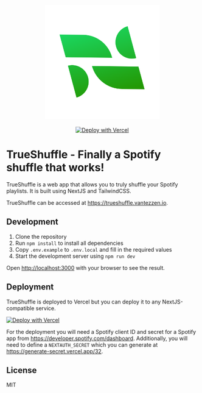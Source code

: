 <p align="center">
  <img src="https://github.com/vantezzen/trueshuffle/raw/main/public/favicon.png" width="300">
  <br />
  <br />
<a href="https://vercel.com/new/clone?repository-url=https%3A%2F%2Fgithub.com%2Fvantezzen%2Ftrueshuffle&env=SPOTIFY_CLIENT_ID,SPOTIFY_CLIENT_SECRET,NEXTAUTH_SECRET&envDescription=Secrets%20for%20the%20Spotify%20API%20App&envLink=https%3A%2F%2Fdeveloper.spotify.com%2Fdashboard&project-name=trueshuffle&repository-name=trueshuffle&demo-title=TrueShuffle%20for%20Spotify&demo-description=Finally%20a%20Spotify%20shuffle%20that%20works!&demo-url=https%3A%2F%2Ftrueshuffle.vantezzen.io%2F&demo-image=https%3A%2F%2Ftrueshuffle.vantezzen.io%2Ffavicon.png"><img src="https://vercel.com/button" alt="Deploy with Vercel"/></a>
  </p>

# TrueShuffle - Finally a Spotify shuffle that works!

TrueShuffle is a web app that allows you to truly shuffle your Spotify playlists. It is built using NextJS and TailwindCSS.

TrueShuffle can be accessed at <https://trueshuffle.vantezzen.io>.

## Development

1. Clone the repository
2. Run `npm install` to install all dependencies
3. Copy `.env.example` to `.env.local` and fill in the required values
4. Start the development server using `npm run dev`

Open [http://localhost:3000](http://localhost:3000) with your browser to see the result.

## Deployment

TrueShuffle is deployed to Vercel but you can deploy it to any NextJS-compatible service.

[![Deploy with Vercel](https://vercel.com/button)](https://vercel.com/new/clone?repository-url=https%3A%2F%2Fgithub.com%2Fvantezzen%2Ftrueshuffle&env=SPOTIFY_CLIENT_ID,SPOTIFY_CLIENT_SECRET,NEXTAUTH_SECRET&envDescription=Secrets%20for%20the%20Spotify%20API%20App&envLink=https%3A%2F%2Fdeveloper.spotify.com%2Fdashboard&project-name=trueshuffle&repository-name=trueshuffle&demo-title=TrueShuffle%20for%20Spotify&demo-description=Finally%20a%20Spotify%20shuffle%20that%20works!&demo-url=https%3A%2F%2Ftrueshuffle.vantezzen.io%2F&demo-image=https%3A%2F%2Ftrueshuffle.vantezzen.io%2Ffavicon.png)

For the deployment you will need a Spotify client ID and secret for a Spotify app from https://developer.spotify.com/dashboard.
Additionally, you will need to define a `NEXTAUTH_SECRET` which you can generate at <https://generate-secret.vercel.app/32>.

## License

MIT
